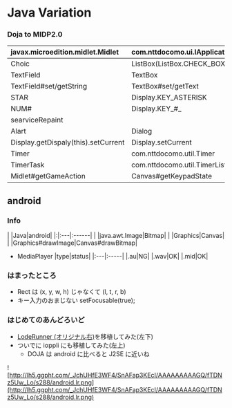 # Java Variation #

### Doja to MIDP2.0 ###

|javax.microedition.midlet.Midlet|com.nttdocomo.ui.IApplication|
|:-------------------------------|:----------------------------|
|Choic|ListBox(ListBox.CHECK\_BOX | ListBox.MULTI\_SELECTION)|
|TextField|TextBox|
|TextField#set/getString|TextBox#set/getText|
|STAR|Display.KEY\_ASTERISK|
|NUM#|Display.KEY_#_|
|searviceRepaint|  |
|Alart|Dialog|
|Display.getDispaly(this).setCurrent|Display.setCurrent|
|Timer|com.nttdocomo.util.Timer|
|TimerTask|com.nttdocomo.util.TimerListener|
|Midlet#getGameAction|Canvas#getKeypadState|

## android ##

### Info ###
| |Java|android|
|:|:---|:------|
|  |java.awt.Image|Bitmap|
|  |Graphics|Canvas|
|  |Graphics#drawImage|Canvas#drawBitmap|

  * MediaPlayer
|type|status|
|:---|:-----|
|.au|NG|
|.wav|OK|
|.mid|OK|

### はまったところ ###

  * Rect は (x, y, w, h) じゃなくて (l, t, r, b)
  * キー入力のおまじない setFocusable(true);

### はじめてのあんどろいど ###

  * [LodeRunner (オリジナル右)](http://umjammer.googlecode.com/svn/trunk/x-lr/index.html)を移植してみた(左下)
  * ついでに iαppli にも移植してみた(左上)
    * DOJA は android に比べると J2SE に近いね

![http://lh5.ggpht.com/_JchUHfE3WF4/SnAFap3KEcI/AAAAAAAAAGQ/fTDNz5Uw_Lo/s288/android.lr.png](http://lh5.ggpht.com/_JchUHfE3WF4/SnAFap3KEcI/AAAAAAAAAGQ/fTDNz5Uw_Lo/s288/android.lr.png)